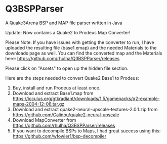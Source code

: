 # Q3BSPParser
A Quake3Arena BSP and MAP file parser written in Java

Update: Now contains a Quake2 to Prodeus Map Converter!

Please Note: If you have issues with getting the converter to run,
I have uploaded the resulting file (base1.emap) and the needed Materials to the downloads page as well.
You can find the converted map and the Materials here: https://github.com/rhulha/Q3BSPParser/releases

Please click on "Assets" to open up the hidden file section.

Here are the steps needed to convert Quake2 Base1 to Prodeus:

1. Buy, install and run Prodeus at least once.
2. Download and extract Base1.map from https://icculus.org/gtkradiant/downloads/1.5/gamepacks/q2-example-maps-2004-12-06.tar.gz
3. Download and extract quake2-neural-upscale-textures-2.0.1.zip from https://github.com/Calinou/quake2-neural-upscale
4. Download MapConverter from https://github.com/rhulha/Q3BSPParser/releases
5. If you want to decompile BSPs to Maps, I had great success using this: https://github.com/wfowler1/bsp-decompiler


